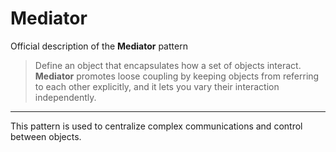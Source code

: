 # Mediator

Official description of the **Mediator** pattern

> Define an object that encapsulates how a set of objects interact.\
> **Mediator** promotes loose coupling by keeping objects from referring to each other explicitly, and it lets you vary their interaction independently.

---

This pattern is used to centralize complex communications and control between objects.
